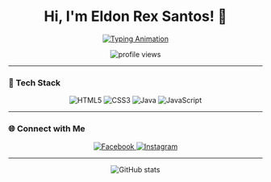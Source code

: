 <h1 align="center">Hi, I'm Eldon Rex Santos! 👋</h1>

<p align="center">
  <a href="https://github.com/eldonsantos">
    <img src="https://readme-typing-svg.demolab.com?font=Fira+Code&size=24&pause=1000&color=36BCF7&center=true&vCenter=true&width=500&lines=Aspiring+Software+Engineer;Future+Full+Stack+Developer;Passionate+About+Coding+%26+Learning" alt="Typing Animation" />
  </a>
</p>

<p align="center">
  <img src="https://komarev.com/ghpvc/?username=eldonsantos&label=Profile%20Views&color=blue&style=flat" alt="profile views" />
</p>

---

### 🚀 Tech Stack

<p align="center">
  <img src="https://img.shields.io/badge/HTML5-E34F26?style=for-the-badge&logo=html5&logoColor=white" alt="HTML5" />
  <img src="https://img.shields.io/badge/CSS3-1572B6?style=for-the-badge&logo=css3&logoColor=white" alt="CSS3" />
  <img src="https://img.shields.io/badge/Java-ED8B00?style=for-the-badge&logo=java&logoColor=white" alt="Java" />
  <img src="https://img.shields.io/badge/JavaScript-323330?style=for-the-badge&logo=javascript&logoColor=F7DF1E" alt="JavaScript" />
</p>

---

### 🌐 Connect with Me

<p align="center">
  <a href="https://facebook.com/Eldon Rex Santos" target="_blank">
    <img src="https://img.shields.io/badge/Facebook-1877F2?style=for-the-badge&logo=facebook&logoColor=white" alt="Facebook"/>
  </a>
  <a href="https://instagram.com/Eldon Rex Santos" target="_blank">
    <img src="https://img.shields.io/badge/Instagram-E4405F?style=for-the-badge&logo=instagram&logoColor=white" alt="Instagram"/>
  </a>
</p>

---

<p align="center">
  <img src="https://github-readme-stats.vercel.app/api?username=eldonsantos&show_icons=true&theme=radical" alt="GitHub stats" />
</p>

